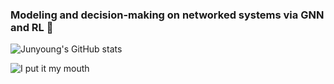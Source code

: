 ### Modeling and decision-making on networked systems via GNN and RL 👋


![Junyoung's GitHub stats](https://github-readme-stats.vercel.app/api?username=Junyoungpark&show_icons=true&theme=dracula)

![I put it my mouth](https://i.ytimg.com/vi/T_eLZegK45k/maxresdefault.jpg)

<!--
**Junyoungpark/junyoungpark** is a ✨ _special_ ✨ repository because its `README.md` (this file) appears on your GitHub profile.

Here are some ideas to get you started:

- 🔭 I’m currently working on ...
- 🌱 I’m currently learning ...
- 👯 I’m looking to collaborate on ...
- 🤔 I’m looking for help with ...
- 💬 Ask me about ...
- 📫 How to reach me: ...
- 😄 Pronouns: ...
- ⚡ Fun fact: ...
-->
